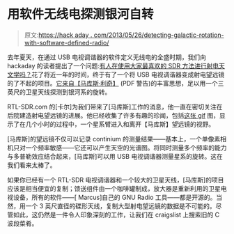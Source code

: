 # 用软件无线电探测银河自转

> 原文:[https://hack aday . com/2013/05/26/detecting-galactic-rotation-with-software-defined-radio/](https://hackaday.com/2013/05/26/detecting-galactic-rotation-with-software-defined-radio/)

去年夏天，在通过 USB 电视调谐器的软件定义无线电的全盛时期，我们向 hackaday 的读者提出了一个问题:[有人在使用大家最喜欢的 SDR 方法进行射电天文学吗？](http://hackaday.com/2012/06/17/ask-hackaday-has-anyone-built-a-radio-telescope/)花了将近一年的时间，终于有了一个将 USB 电视调谐器变成射电望远镜的了不起的项目。[它来自【马库斯·利奇】](http://www.sbrac.org/files/budget_radio_telescope.pdf) (PDF 警告)的丰富思想，足以用一个三英尺的卫星天线探测到银河系的旋转。

RTL-SDR.com 的[卡尔]为我们带来了[马库斯]工作的消息，他一直在密切关注在后院建造射电望远镜的进展。他已经收集了许多有趣的珍闻，包括[这张 gif](http://www.sbrac.org/files/gp-+59-anmiated.gif) 图，显示了在几个小时的过程中，一个星系臂进入和离开【马库斯】望远镜的视野。

[马库斯]的望远镜不仅可以记录 continium 的测量结果——基本上，一个单像素相机只对一个频率敏感——它还可以产生天空的光谱图。将同时测量多个频率的能力与多普勒效应结合起来，[马库斯]可以用 USB 电视调谐器测量星系的旋转。这在我们看来太棒了。

如果你已经有一个 RTL-SDR 电视调谐器和一个较大的卫星天线，[马库斯]的项目应该是相当便宜的复制；馈送组件由一个咖啡罐制成，放大器是重新利用的卫星电视设备，所有的软件——[ Marcus]自己的 GNU Radio 工具——都是开源的。当然，用一个 3 英尺直径的碟形天线，复制大型射电望远镜的数据是不可能的。尽管如此，这仍然是一件令人印象深刻的工作，让我们在 craigslist 上搜索旧的 C 波段菜肴。